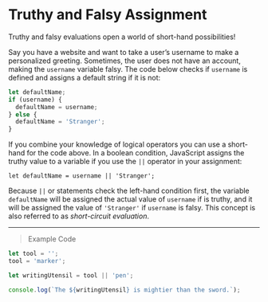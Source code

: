 # Truthy and Falsy Assignment

Truthy and falsy evaluations open a world of short-hand possibilities!

Say you have a website and want to take a user’s username to make a personalized greeting. Sometimes, the user does not have an account, making the `username` variable falsy. The code below checks if `username` is defined and assigns a default string if it is not:
```js
let defaultName;
if (username) {
  defaultName = username;
} else {
  defaultName = 'Stranger';
}
```
If you combine your knowledge of logical operators you can use a short-hand for the code above. In a boolean condition, JavaScript assigns the truthy value to a variable if you use the `||` operator in your assignment:
```
let defaultName = username || 'Stranger';
```
Because `||` or statements check the left-hand condition first, the variable `defaultName` will be assigned the actual value of `username` if is truthy, and it will be assigned the value of `'Stranger'` if `username` is falsy. This concept is also referred to as *short-circuit evaluation*.

---
> Example Code
```js
let tool = '';
tool = 'marker';

let writingUtensil = tool || 'pen';

console.log(`The ${writingUtensil} is mightier than the sword.`); 
```